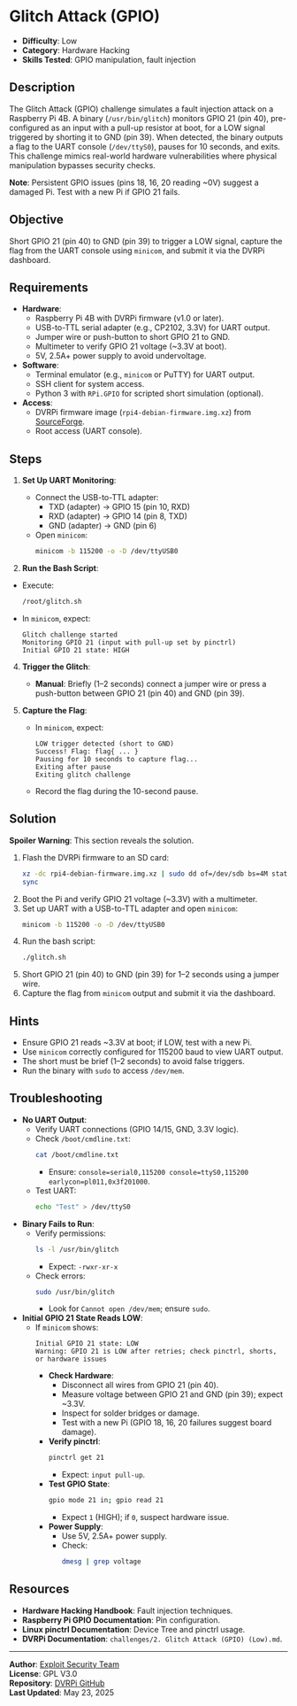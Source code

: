 # Glitch Attack (GPIO)

- **Difficulty**: Low
- **Category**: Hardware Hacking
- **Skills Tested**: GPIO manipulation, fault injection

## Description
The Glitch Attack (GPIO) challenge simulates a fault injection attack on a Raspberry Pi 4B. A binary (`/usr/bin/glitch`) monitors GPIO 21 (pin 40), pre-configured as an input with a pull-up resistor at boot, for a LOW signal triggered by shorting it to GND (pin 39). When detected, the binary outputs a flag to the UART console (`/dev/ttyS0`), pauses for 10 seconds, and exits. This challenge mimics real-world hardware vulnerabilities where physical manipulation bypasses security checks.

**Note**: Persistent GPIO issues (pins 18, 16, 20 reading ~0V) suggest a damaged Pi. Test with a new Pi if GPIO 21 fails.

## Objective
Short GPIO 21 (pin 40) to GND (pin 39) to trigger a LOW signal, capture the flag from the UART console using `minicom`, and submit it via the DVRPi dashboard.

## Requirements
- **Hardware**:
  - Raspberry Pi 4B with DVRPi firmware (v1.0 or later).
  - USB-to-TTL serial adapter (e.g., CP2102, 3.3V) for UART output.
  - Jumper wire or push-button to short GPIO 21 to GND.
  - Multimeter to verify GPIO 21 voltage (~3.3V at boot).
  - 5V, 2.5A+ power supply to avoid undervoltage.
- **Software**:
  - Terminal emulator (e.g., `minicom` or PuTTY) for UART output.
  - SSH client for system access.
  - Python 3 with `RPi.GPIO` for scripted short simulation (optional).
- **Access**:
  - DVRPi firmware image (`rpi4-debian-firmware.img.xz`) from [SourceForge](https://sourceforge.net/projects/dvrpi/files/firmware/rpi4-debian-firmware.img.xz/download).
  - Root access (UART console).

## Steps
1. **Set Up UART Monitoring**:
   - Connect the USB-to-TTL adapter:
     - TXD (adapter) → GPIO 15 (pin 10, RXD)
     - RXD (adapter) → GPIO 14 (pin 8, TXD)
     - GND (adapter) → GND (pin 6)
   - Open `minicom`:
     ```bash
     minicom -b 115200 -o -D /dev/ttyUSB0
     ```

  3. **Run the Bash Script**:
   - Execute:
     ```bash
     /root/glitch.sh
     ```
   - In `minicom`, expect:
     ```
     Glitch challenge started
     Monitoring GPIO 21 (input with pull-up set by pinctrl)
     Initial GPIO 21 state: HIGH
     ```

4. **Trigger the Glitch**:
   - **Manual**: Briefly (1–2 seconds) connect a jumper wire or press a push-button between GPIO 21 (pin 40) and GND (pin 39).

5. **Capture the Flag**:
   - In `minicom`, expect:
     ```
     LOW trigger detected (short to GND)
     Success! Flag: flag{ ... }
     Pausing for 10 seconds to capture flag...
     Exiting after pause
     Exiting glitch challenge
     ```
   - Record the flag during the 10-second pause.

## Solution
**Spoiler Warning**: This section reveals the solution.

1. Flash the DVRPi firmware to an SD card:
   ```bash
   xz -dc rpi4-debian-firmware.img.xz | sudo dd of=/dev/sdb bs=4M status=progress
   sync
   ```
2. Boot the Pi and verify GPIO 21 voltage (~3.3V) with a multimeter.
3. Set up UART with a USB-to-TTL adapter and open `minicom`:
   ```bash
   minicom -b 115200 -o -D /dev/ttyUSB0
   ```
4. Run the bash script:
   ```bash
   ./glitch.sh
   ```
6. Short GPIO 21 (pin 40) to GND (pin 39) for 1–2 seconds using a jumper wire.
7. Capture the flag from `minicom` output and submit it via the dashboard.

## Hints
- Ensure GPIO 21 reads ~3.3V at boot; if LOW, test with a new Pi.
- Use `minicom` correctly configured for 115200 baud to view UART output.
- The short must be brief (1–2 seconds) to avoid false triggers.
- Run the binary with `sudo` to access `/dev/mem`.

## Troubleshooting
- **No UART Output**:
  - Verify UART connections (GPIO 14/15, GND, 3.3V logic).
  - Check `/boot/cmdline.txt`:
    ```bash
    cat /boot/cmdline.txt
    ```
    - Ensure: `console=serial0,115200 console=ttyS0,115200 earlycon=pl011,0x3f201000`.
  - Test UART:
    ```bash
    echo "Test" > /dev/ttyS0
    ```
- **Binary Fails to Run**:
  - Verify permissions:
    ```bash
    ls -l /usr/bin/glitch
    ```
    - Expect: `-rwxr-xr-x`
  - Check errors:
    ```bash
    sudo /usr/bin/glitch
    ```
    - Look for `Cannot open /dev/mem`; ensure `sudo`.
- **Initial GPIO 21 State Reads LOW**:
  - If `minicom` shows:
    ```
    Initial GPIO 21 state: LOW
    Warning: GPIO 21 is LOW after retries; check pinctrl, shorts, or hardware issues
    ```
    - **Check Hardware**:
      - Disconnect all wires from GPIO 21 (pin 40).
      - Measure voltage between GPIO 21 and GND (pin 39); expect ~3.3V.
      - Inspect for solder bridges or damage.
      - Test with a new Pi (GPIO 18, 16, 20 failures suggest board damage).
    - **Verify pinctrl**:
      ```bash
      pinctrl get 21
      ```
      - Expect: `input pull-up`.
    - **Test GPIO State**:
      ```bash
      gpio mode 21 in; gpio read 21
      ```
      - Expect `1` (HIGH); if `0`, suspect hardware issue.
    - **Power Supply**:
      - Use 5V, 2.5A+ power supply.
      - Check:
        ```bash
        dmesg | grep voltage
        ```

## Resources
- **Hardware Hacking Handbook**: Fault injection techniques.
- **Raspberry Pi GPIO Documentation**: Pin configuration.
- **Linux pinctrl Documentation**: Device Tree and pinctrl usage.
- **DVRPi Documentation**: `challenges/2. Glitch Attack (GPIO) (Low).md`.
  
---

**Author**: [Exploit Security Team](https://www.exploitsecurity.io)  
**License**: GPL V3.0  
**Repository**: [DVRPi GitHub](https://github.com/exploitsecurityio/DVRPi)  
**Last Updated**: May 23, 2025
